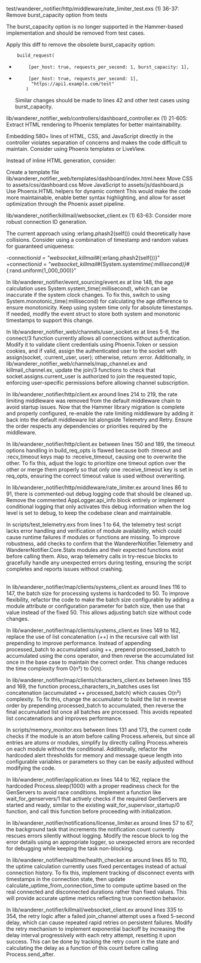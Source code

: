 test/wanderer_notifier/http/middleware/rate_limiter_test.exs (1)
36-37: Remove burst_capacity option from tests

The burst_capacity option is no longer supported in the Hammer-based implementation and should be removed from test cases.

Apply this diff to remove the obsolete burst_capacity option:

        build_request(

-          [per_host: true, requests_per_second: 1, burst_capacity: 1],

*          [per_host: true, requests_per_second: 1],
            "https://api1.example.com/test"
          )
  Similar changes should be made to lines 42 and other test cases using burst_capacity.

lib/wanderer_notifier_web/controllers/dashboard_controller.ex (1)
21-605: Extract HTML rendering to Phoenix templates for better maintainability.

Embedding 580+ lines of HTML, CSS, and JavaScript directly in the controller violates separation of concerns and makes the code difficult to maintain. Consider using Phoenix templates or LiveView.

Instead of inline HTML generation, consider:

Create a template file lib/wanderer_notifier_web/templates/dashboard/index.html.heex
Move CSS to assets/css/dashboard.css
Move JavaScript to assets/js/dashboard.js
Use Phoenix.HTML helpers for dynamic content
This would make the code more maintainable, enable better syntax highlighting, and allow for asset optimization through the Phoenix asset pipeline.

lib/wanderer_notifier/killmail/websocket_client.ex (1)
63-63: Consider more robust connection ID generation.

The current approach using :erlang.phash2(self()) could theoretically have collisions. Consider using a combination of timestamp and random values for guaranteed uniqueness:

-connection*id = "websocket_killmail*#{:erlang.phash2(self())}"
+connection*id = "websocket_killmail*#{System.system*time(:millisecond)}*#{:rand.uniform(1_000_000)}"

In lib/wanderer_notifier/event_sourcing/event.ex at line 148, the age
calculation uses System.system_time(:millisecond), which can be inaccurate if
the system clock changes. To fix this, switch to using
System.monotonic_time(:millisecond) for calculating the age difference to ensure
monotonicity. Keep using system time only for absolute timestamps. If needed,
modify the event struct to store both system and monotonic timestamps to support
this change.

In lib/wanderer_notifier_web/channels/user_socket.ex at lines 5-6, the connect/3
function currently allows all connections without authentication. Modify it to
validate client credentials using Phoenix.Token or session cookies, and if
valid, assign the authenticated user to the socket with assign(socket,
:current_user, user); otherwise, return :error. Additionally, in
lib/wanderer_notifier_web/channels/map_channel.ex and killmail_channel.ex,
update the join/3 functions to check that socket.assigns.current_user is
authorized to join the requested topic, enforcing user-specific permissions
before allowing channel subscription.

In lib/wanderer_notifier/http/client.ex around lines 214 to 219, the rate
limiting middleware was removed from the default middleware chain to avoid
startup issues. Now that the Hammer library migration is complete and properly
configured, re-enable the rate limiting middleware by adding it back into the
default middleware list alongside Telemetry and Retry. Ensure the order respects
any dependencies or priorities required by the middleware.

In lib/wanderer_notifier/http/client.ex between lines 150 and 189, the timeout
options handling in build_req_opts is flawed because both :timeout and
:recv_timeout keys map to :receive_timeout, causing one to overwrite the other.
To fix this, adjust the logic to prioritize one timeout option over the other or
merge them properly so that only one :receive_timeout key is set in req_opts,
ensuring the correct timeout value is used without overwriting.

In lib/wanderer_notifier/http/middleware/rate_limiter.ex around lines 86 to 91,
there is commented-out debug logging code that should be cleaned up. Remove the
commented AppLogger.api_info block entirely or implement conditional logging
that only activates this debug information when the log level is set to debug,
to keep the codebase clean and maintainable.

In scripts/test_telemetry.exs from lines 1 to 64, the telemetry test script
lacks error handling and verification of module availability, which could cause
runtime failures if modules or functions are missing. To improve robustness, add
checks to confirm that the WandererNotifier.Telemetry and
WandererNotifier.Core.Stats modules and their expected functions exist before
calling them. Also, wrap telemetry calls in try-rescue blocks to gracefully
handle any unexpected errors during testing, ensuring the script completes and
reports issues without crashing.

\
In lib/wanderer_notifier/map/clients/systems_client.ex around lines 116 to 147,
the batch size for processing systems is hardcoded to 50. To improve
flexibility, refactor the code to make the batch size configurable by adding a
module attribute or configuration parameter for batch size, then use that value
instead of the fixed 50. This allows adjusting batch size without code changes.

In lib/wanderer_notifier/map/clients/systems_client.ex lines 149 to 162, replace
the use of list concatenation (++) in the recursive call with list prepending to
improve performance. Instead of appending processed_batch to accumulated using
++, prepend processed_batch to accumulated using the cons operator, and then
reverse the accumulated list once in the base case to maintain the correct
order. This change reduces the time complexity from O(n²) to O(n).

In lib/wanderer_notifier/map/clients/characters_client.ex between lines 155 and
169, the function process_characters_in_batches uses list concatenation
(accumulated ++ processed_batch) which causes O(n²) complexity. To fix this,
change the accumulator to build the list in reverse order by prepending
processed_batch to accumulated, then reverse the final accumulated list once all
batches are processed. This avoids repeated list concatenations and improves
performance.

In scripts/memory_monitor.exs between lines 131 and 173, the current code checks
if the module is an atom before calling Process.whereis, but since all entries
are atoms or modules, simplify by directly calling Process.whereis on each
module without the conditional. Additionally, refactor the hardcoded alert
thresholds for memory and message queue length into configurable variables or
parameters so they can be easily adjusted without modifying the code.

In lib/wanderer_notifier/application.ex lines 144 to 162, replace the hardcoded
Process.sleep(1000) with a proper readiness check for the GenServers to avoid
race conditions. Implement a function like wait_for_genservers/1 that actively
checks if the required GenServers are started and ready, similar to the existing
wait_for_supervisor_startup/0 function, and call this function before proceeding
with initialization.

In lib/wanderer_notifier/notifications/license_limiter.ex around lines 57 to 67,
the background task that increments the notification count currently rescues
errors silently without logging. Modify the rescue block to log the error
details using an appropriate logger, so unexpected errors are recorded for
debugging while keeping the task non-blocking.

In lib/wanderer_notifier/realtime/health_checker.ex around lines 85 to 110, the
uptime calculation currently uses fixed percentages instead of actual connection
history. To fix this, implement tracking of disconnect events with timestamps in
the connection state, then update calculate_uptime_from_connection_time to
compute uptime based on the real connected and disconnected durations rather
than fixed values. This will provide accurate uptime metrics reflecting true
connection behavior.

In lib/wanderer_notifier/killmail/websocket_client.ex around lines 335 to 354,
the retry logic after a failed join_channel attempt uses a fixed 5-second delay,
which can cause repeated rapid retries on persistent failures. Modify the retry
mechanism to implement exponential backoff by increasing the delay interval
progressively with each retry attempt, resetting it upon success. This can be
done by tracking the retry count in the state and calculating the delay as a
function of this count before calling Process.send_after.

